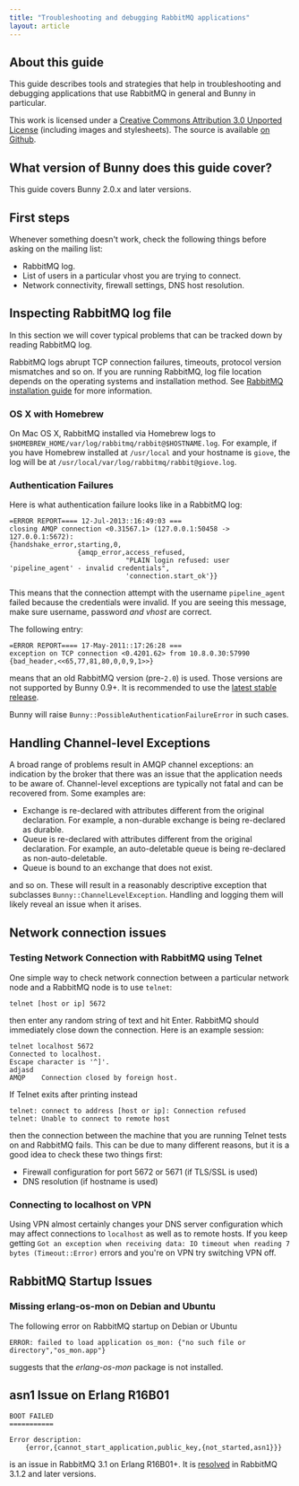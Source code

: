 ```yaml
---
title: "Troubleshooting and debugging RabbitMQ applications"
layout: article
---
```


## About this guide

This guide describes tools and strategies that help in troubleshooting
and debugging applications that use RabbitMQ in general and Bunny in
particular.

This work is licensed under a <a rel="license"
href="http://creativecommons.org/licenses/by/3.0/">Creative Commons
Attribution 3.0 Unported License</a> (including images and
stylesheets). The source is available [on
Github](https://github.com/ruby-amqp/rubybunny.info).


## What version of Bunny does this guide cover?

This guide covers Bunny 2.0.x and later versions.


## First steps

Whenever something doesn't work, check the following things before
asking on the mailing list:

 * RabbitMQ log.
 * List of users in a particular vhost you are trying to connect.
 * Network connectivity, firewall settings, DNS host resolution.


## Inspecting RabbitMQ log file

In this section we will cover typical problems that can be tracked
down by reading RabbitMQ log.

RabbitMQ logs abrupt TCP connection failures, timeouts, protocol
version mismatches and so on. If you are running RabbitMQ, log
file location depends on the operating systems and installation method.
See [RabbitMQ installation guide](http://www.rabbitmq.com/install.html) for
more information.

### OS X with Homebrew

On Mac OS X, RabbitMQ installed via Homebrew logs to
`$HOMEBREW_HOME/var/log/rabbitmq/rabbit@$HOSTNAME.log`. For example, if
you have Homebrew installed at `/usr/local` and your hostname is `giove`,
the log will be at `/usr/local/var/log/rabbitmq/rabbit@giove.log`.



### Authentication Failures

Here is what authentication failure looks like in a RabbitMQ log:

```
=ERROR REPORT==== 12-Jul-2013::16:49:03 ===
closing AMQP connection <0.31567.1> (127.0.0.1:50458 -> 127.0.0.1:5672):
{handshake_error,starting,0,
                 {amqp_error,access_refused,
                             "PLAIN login refused: user 'pipeline_agent' - invalid credentials",
                             'connection.start_ok'}}
```

This means that the connection attempt with the username
`pipeline_agent` failed because the credentials were invalid. If you
are seeing this message, make sure username, password *and vhost* are
correct.

The following entry:

```
=ERROR REPORT==== 17-May-2011::17:26:28 ===
exception on TCP connection <0.4201.62> from 10.8.0.30:57990
{bad_header,<<65,77,81,80,0,0,9,1>>}
```

means that an old RabbitMQ version (pre-`2.0`) is used. Those versions
are not supported by Bunny 0.9+. It is recommended to use the
[latest stable release](http://www.rabbitmq.com/download.html).

Bunny will raise `Bunny::PossibleAuthenticationFailureError` in such
cases.


## Handling Channel-level Exceptions

A broad range of problems result in AMQP channel exceptions: an
indication by the broker that there was an issue that the application
needs to be aware of. Channel-level exceptions are typically not fatal
and can be recovered from. Some examples are:

 * Exchange is re-declared with attributes different from the original declaration. For example, a non-durable exchange is being re-declared as durable.
 * Queue is re-declared with attributes different from the original declaration. For example, an auto-deletable queue is being re-declared as non-auto-deletable.
 * Queue is bound to an exchange that does not exist.

and so on. These will result in a reasonably descriptive exception that subclasses `Bunny::ChannelLevelException`.
Handling and logging them will likely reveal an issue when it arises.



## Network connection issues

### Testing Network Connection with RabbitMQ using Telnet

One simple way to check network connection between a particular network node and a RabbitMQ node is to use `telnet`:

```
telnet [host or ip] 5672
```

then enter any random string of text and hit Enter. RabbitMQ should immediately close down the connection. Here is an example session:

```
telnet localhost 5672
Connected to localhost.
Escape character is '^]'.
adjasd
AMQP    Connection closed by foreign host.
```

If Telnet exits after printing instead

```
telnet: connect to address [host or ip]: Connection refused
telnet: Unable to connect to remote host
```

then the connection between the machine that you are running Telnet
tests on and RabbitMQ fails. This can be due to many different
reasons, but it is a good idea to check these two things first:

 * Firewall configuration for port 5672 or 5671 (if TLS/SSL is used)
 * DNS resolution (if hostname is used)

### Connecting to localhost on VPN

Using VPN almost certainly changes your DNS server configuration which
may affect connections to `localhost` as well as to remote hosts. If
you keep getting `Got an exception when receiving data: IO timeout
when reading 7 bytes (Timeout::Error)` errors and you're on VPN try
switching VPN off.


## RabbitMQ Startup Issues

### Missing erlang-os-mon on Debian and Ubuntu

The following error on RabbitMQ startup on Debian or Ubuntu

```
ERROR: failed to load application os_mon: {"no such file or directory","os_mon.app"}
```

suggests that the *erlang-os-mon* package is not installed.


## asn1 Issue on Erlang R16B01

```
BOOT FAILED
===========

Error description:
    {error,{cannot_start_application,public_key,{not_started,asn1}}}
```

is an issue in RabbitMQ 3.1 on Erlang R16B01+. It is [resolved](http://rabbitmq.1065348.n5.nabble.com/Erlang-R16B01-and-SSL-td27526.html)
in RabbitMQ 3.1.2 and later versions.
